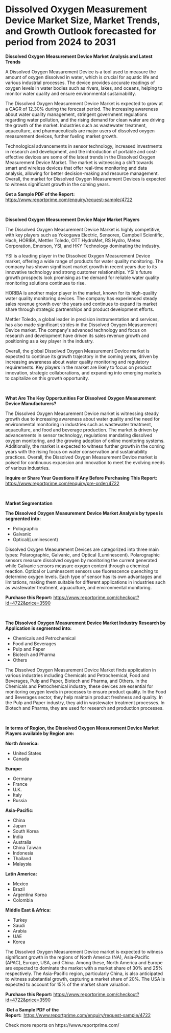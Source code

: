 <p><h1>Dissolved Oxygen Measurement Device Market Size, Market Trends, and Growth Outlook forecasted for period from 2024 to 2031</h1></p><p><strong>Dissolved Oxygen Measurement Device Market Analysis and Latest Trends</strong></p>
<p><p>A Dissolved Oxygen Measurement Device is a tool used to measure the amount of oxygen dissolved in water, which is crucial for aquatic life and various industrial processes. The device provides accurate readings of oxygen levels in water bodies such as rivers, lakes, and oceans, helping to monitor water quality and ensure environmental sustainability.</p><p>The Dissolved Oxygen Measurement Device Market is expected to grow at a CAGR of 12.30% during the forecast period. The increasing awareness about water quality management, stringent government regulations regarding water pollution, and the rising demand for clean water are driving the growth of the market. Industries such as wastewater treatment, aquaculture, and pharmaceuticals are major users of dissolved oxygen measurement devices, further fueling market growth.</p><p>Technological advancements in sensor technology, increased investments in research and development, and the introduction of portable and cost-effective devices are some of the latest trends in the Dissolved Oxygen Measurement Device Market. The market is witnessing a shift towards smart and wireless devices that offer real-time monitoring and data analysis, allowing for better decision-making and resource management. Overall, the market for Dissolved Oxygen Measurement Devices is expected to witness significant growth in the coming years.</p></p>
<p><strong>Get a Sample PDF of the Report:&nbsp;</strong> <a href="https://www.reportprime.com/enquiry/request-sample/4722">https://www.reportprime.com/enquiry/request-sample/4722</a></p>
<p>&nbsp;</p>
<p><strong>Dissolved Oxygen Measurement Device Major Market Players</strong></p>
<p><p>The Dissolved Oxygen Measurement Device Market is highly competitive, with key players such as Yokogawa Electric, Sensorex, Campbell Scientific, Hach, HORIBA, Mettler Toledo, OTT HydroMet, RS Hydro, Metex Corporation, Emerson, YSI, and HKY Technology dominating the industry.</p><p>YSI is a leading player in the Dissolved Oxygen Measurement Device market, offering a wide range of products for water quality monitoring. The company has shown significant market growth in recent years due to its innovative technology and strong customer relationships. YSI's future growth prospects look promising as the demand for reliable water quality monitoring solutions continues to rise.</p><p>HORIBA is another major player in the market, known for its high-quality water quality monitoring devices. The company has experienced steady sales revenue growth over the years and continues to expand its market share through strategic partnerships and product development efforts.</p><p>Mettler Toledo, a global leader in precision instrumentation and services, has also made significant strides in the Dissolved Oxygen Measurement Device market. The company's advanced technology and focus on research and development have driven its sales revenue growth and positioning as a key player in the industry.</p><p>Overall, the global Dissolved Oxygen Measurement Device market is expected to continue its growth trajectory in the coming years, driven by increasing awareness about water quality monitoring and regulatory requirements. Key players in the market are likely to focus on product innovation, strategic collaborations, and expanding into emerging markets to capitalize on this growth opportunity.</p></p>
<p>&nbsp;</p>
<p><strong>What Are The Key Opportunities For Dissolved Oxygen Measurement Device Manufacturers?</strong></p>
<p><p>The Dissolved Oxygen Measurement Device market is witnessing steady growth due to increasing awareness about water quality and the need for environmental monitoring in industries such as wastewater treatment, aquaculture, and food and beverage production. The market is driven by advancements in sensor technology, regulations mandating dissolved oxygen monitoring, and the growing adoption of online monitoring systems. Additionally, the market is expected to witness further growth in the coming years with the rising focus on water conservation and sustainability practices. Overall, the Dissolved Oxygen Measurement Device market is poised for continuous expansion and innovation to meet the evolving needs of various industries.</p></p>
<p><strong>Inquire or Share Your Questions If Any Before Purchasing This Report:</strong> <a href="https://www.reportprime.com/enquiry/pre-order/4722">https://www.reportprime.com/enquiry/pre-order/4722</a></p>
<p>&nbsp;</p>
<p><strong>Market Segmentation</strong></p>
<p><strong>The Dissolved Oxygen Measurement Device Market Analysis by types is segmented into:</strong></p>
<p><ul><li>Polographic</li><li>Galvanic</li><li>Optical(Luminescent)</li></ul></p>
<p><p>Dissolved Oxygen Measurement Devices are categorized into three main types: Polarographic, Galvanic, and Optical (Luminescent). Polarographic sensors measure dissolved oxygen by monitoring the current generated while Galvanic sensors measure oxygen content through a chemical reaction. Optical or Luminescent sensors use fluorescence quenching to determine oxygen levels. Each type of sensor has its own advantages and limitations, making them suitable for different applications in industries such as wastewater treatment, aquaculture, and environmental monitoring.</p></p>
<p><strong>Purchase this Report:&nbsp;</strong><a href="https://www.reportprime.com/checkout?id=4722&price=3590">https://www.reportprime.com/checkout?id=4722&price=3590</a></p>
<p>&nbsp;</p>
<p><strong>The Dissolved Oxygen Measurement Device Market Industry Research by Application is segmented into:</strong></p>
<p><ul><li>Chemicals and Petrochemical</li><li>Food and Beverages</li><li>Pulp and Paper</li><li>Biotech and Pharma</li><li>Others</li></ul></p>
<p><p>The Dissolved Oxygen Measurement Device Market finds application in various industries including Chemicals and Petrochemical, Food and Beverages, Pulp and Paper, Biotech and Pharma, and Others. In the Chemicals and Petrochemical industry, these devices are essential for monitoring oxygen levels in processes to ensure product quality. In the Food and Beverages sector, they help maintain product freshness and quality. In the Pulp and Paper industry, they aid in wastewater treatment processes. In Biotech and Pharma, they are used for research and production processes.</p></p>
<p>&nbsp;</p>
<p><strong>In terms of Region, the Dissolved Oxygen Measurement Device Market Players available by Region are:</strong></p>
<p>
    <p> <strong> North America: </strong>
        <ul>
            <li>United States</li>
            <li>Canada</li>
        </ul>
        </p> 
    <p> <strong> Europe: </strong>
        <ul>
            <li>Germany</li>
            <li>France</li>
            <li>U.K.</li>
            <li>Italy</li>
            <li>Russia</li>
        </ul>
        </p> 
    <p> <strong> Asia-Pacific: </strong>
        <ul>
            <li>China</li>
            <li>Japan</li>
            <li>South Korea</li>
            <li>India</li>
            <li>Australia</li>
            <li>China Taiwan</li>
            <li>Indonesia</li>
            <li>Thailand</li>
            <li>Malaysia</li>
        </ul>
        </p> 
    <p> <strong> Latin America: </strong>
        <ul>
            <li>Mexico</li>
            <li>Brazil</li>
            <li>Argentina Korea</li>
            <li>Colombia</li>
        </ul>
        </p> 
    <p> <strong> Middle East & Africa: </strong>
        <ul>
            <li>Turkey</li>
            <li>Saudi</li>
            <li>Arabia</li>
            <li>UAE</li>
            <li>Korea</li>
        </ul>
    </p>
    </p>
<p><p>The Dissolved Oxygen Measurement Device market is expected to witness significant growth in the regions of North America (NA), Asia-Pacific (APAC), Europe, USA, and China. Among these, North America and Europe are expected to dominate the market with a market share of 30% and 25% respectively. The Asia-Pacific region, particularly China, is also anticipated to witness substantial growth, capturing a market share of 20%. The USA is expected to account for 15% of the market share valuation.</p></p>
<p><strong>Purchase this Report: </strong><a href="https://www.reportprime.com/checkout?id=4722&price=3590">https://www.reportprime.com/checkout?id=4722&price=3590</a></p>
<p>&nbsp;<strong>Get a Sample PDF of the Report:&nbsp;&nbsp;</strong><a href="https://www.reportprime.com/enquiry/request-sample/4722">https://www.reportprime.com/enquiry/request-sample/4722</a></p>
<p><strong></strong></p>
<p>Check more reports on https://www.reportprime.com/</p>